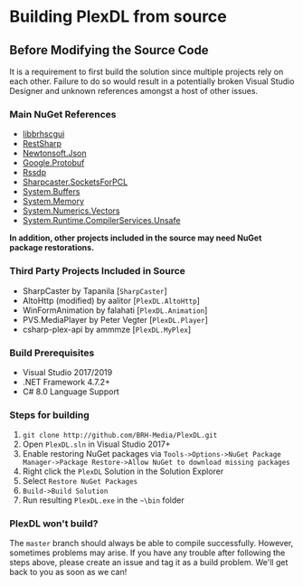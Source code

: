 # Building PlexDL from source

## Before Modifying the Source Code
It is a requirement to first build the solution since multiple projects rely on each other. Failure to do so would result in a potentially broken Visual Studio Designer and unknown references amongst a host of other issues.

### Main NuGet References
- [libbrhscgui](https://www.nuget.org/packages/libbrhscgui/)
- [RestSharp](https://www.nuget.org/packages/RestSharp/)
- [Newtonsoft.Json](https://www.nuget.org/packages/Newtonsoft.Json/)
- [Google.Protobuf](https://www.nuget.org/packages/Google.Protobuf/)
- [Rssdp](https://www.nuget.org/packages/Rssdp/)
- [Sharpcaster.SocketsForPCL](https://www.nuget.org/packages/sharpcaster.SocketsForPCL/)
- [System.Buffers](https://www.nuget.org/packages/System.Buffers/)
- [System.Memory](https://www.nuget.org/packages/System.Memory/)
- [System.Numerics.Vectors](https://www.nuget.org/packages/System.Numerics.Vectors/)
- [System.Runtime.CompilerServices.Unsafe](https://www.nuget.org/packages/System.Runtime.CompilerServices.Unsafe/)

**In addition, other projects included in the source may need NuGet package restorations.**

### Third Party Projects Included in Source
- SharpCaster by Tapanila \[`SharpCaster`]
- AltoHttp (modified) by aalitor \[`PlexDL.AltoHttp`]
- WinFormAnimation by falahati \[`PlexDL.Animation`]
- PVS.MediaPlayer by Peter Vegter \[`PlexDL.Player`]
- csharp-plex-api by ammmze \[`PlexDL.MyPlex`]

### Build Prerequisites
- Visual Studio 2017/2019
- .NET Framework 4.7.2+
- C# 8.0 Language Support

### Steps for building
1. `git clone http://github.com/BRH-Media/PlexDL.git`
2. Open `PlexDL.sln` in Visual Studio 2017+
3. Enable restoring NuGet packages via `Tools->Options->NuGet Package Manager->Package Restore->Allow NuGet to download missing packages`
4. Right click the `PlexDL` Solution in the Solution Explorer
5. Select `Restore NuGet Packages`
6. `Build->Build Solution`
7. Run resulting `PlexDL.exe` in the `~\bin` folder

### PlexDL won't build?
The `master` branch should always be able to compile successfully. However, sometimes problems may arise.
If you have any trouble after following the steps above, please create an issue and tag it as a build problem. We'll get back to you as soon as we can!
